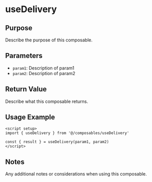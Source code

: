 # useDelivery

## Purpose
Describe the purpose of this composable.

## Parameters
- `param1`: Description of param1
- `param2`: Description of param2

## Return Value
Describe what this composable returns.

## Usage Example
```vue
<script setup>
import { useDelivery } from '@/composables/useDelivery'

const { result } = useDelivery(param1, param2)
</script>
```

## Notes
Any additional notes or considerations when using this composable.
